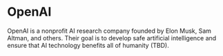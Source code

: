 # OpenAI

OpenAI is a nonprofit AI research company founded by Elon Musk, Sam Altman, and others. Their goal is to develop safe artificial intelligence and ensure that AI technology benefits all of humanity (TBD).